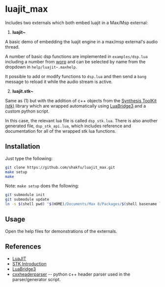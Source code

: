 # luajit_max

Includes two externals which both embed luajit in a Max/Msp external:

1. **luajit~**

A basic demo of embedding the luajit engine in a max/msp external's audio thread.

A number of basic dsp functions are implemented in `examples/dsp.lua` including a number from [worp](https://github.com/zevv/worp) and can be selected by name from the dropdown in `help/luajit~.maxhelp`. 

It possible to add or modify functions to `dsp.lua` and then send a `bang` message to reload it while the audio stream is active.


2. **luajit.stk~**

Same as (1) but with the addition of c++ objects from the [Synthesis ToolKit (stk)](https://github.com/thestk/stk) library which are wrapped automatically using [LuaBridge3](https://github.com/kunitoki/LuaBridge3) and a custom python script.

In this case, the relevant lua file is called `dsp_stk.lua`. There is also another generated file, `dsp_stk_api.lua`, which includes reference and documentation for all of the wrapped stk lua functions.


## Installation

Just type the following:

```bash
git clone https://github.com/shakfu/luajit_max.git
make setup
make
```

Note: `make setup` does the following:

```bash
git submodule init
git submodule update
ln -s $(shell pwd) "$(HOME)/Documents/Max 8/Packages/$(shell basename `pwd`)"
```

## Usage

Open the help files for demonstrations of the externals.


## References

- [LuaJIT](https://luajit.org)
- [STK Introduction](http://www.music.mcgill.ca/~gary/307/week8/stk.html)
- [LuaBridge3](https://github.com/kunitoki/LuaBridge3)
- [cxxheaderparser](https://github.com/robotpy/cxxheaderparser) -- python c++ header parser used in the parser/generator script.

